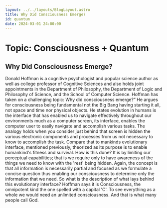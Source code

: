 ```yaml
---
layout: ../../layouts/BlogLayout.astro
title: Why Did Consciousness Emerge?
id: quantum
date: 2024-03-01 24:00:00
---
```


# Topic: Consciousness + Quantum

## Why Did Consciousness Emerge?


Donald Hoffman is a cognitive psychologist and popular science author as well as college professor of Cognitive Sciences and also holds joint appointments in the Department of Philosophy, the Department of Logic and Philosophy of Science, and the School of Computer Science. Hoffman has taken on a challenging topic: Why did consciousness emerge?” He argues for consciousness being fundamental not the Big Bang having starting it all, not space and time nor physical objects. He states evolution in humans is the interface that has enabled us to navigate effectively throughout our environments much as a computer screen, its interface, enables the computer user to easily navigate and accomplish various tasks. The analogy holds when you consider just behind that screen is hidden the various electronic components and processes from us not necessary to know to accomplish the task. Compare that to mankinds evolutionary interface, mentioned previously, theorized as its purpose is to enable humankind's fitness and survival. How is this done? It is by limiting our perceptual capabilities; that is we require only to have awareness of the things we need to know with the 'rest' being hidden. Again, the concept is that all information is necessarily partial and focused as we formulate a concise question thus enabling our consciousness to determine only the information that we need. So what is the  description of what lays behind this evolutionary interface? Hoffman says it is Consciousness, the omnipotent kind the one spelled with a capital 'C'. To see everything as a whole we would need an unlimited consciousness. And that is what many people call God.



